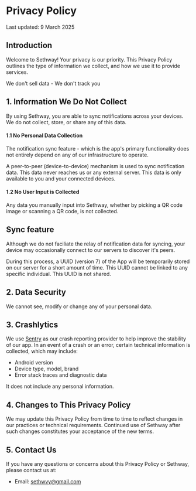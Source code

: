 # Privacy Policy

Last updated: 9 March 2025

## Introduction

Welcome to Sethway! Your privacy is our priority. This Privacy Policy outlines the type of information we collect, and how we use it to provide services.

We don't sell data - We don't track you

## 1. Information We Do Not Collect

By using Sethway, you are able to sync notifications across your devices. We do not collect, store, or share any of this data.

#### **1.1 No Personal Data Collection**

The notification sync feature - which is the app's primary functionality does not entirely depend on any of our infrastructure to operate.

A peer-to-peer (device-to-device) mechanism is used to sync notification data. This data never reaches us or any external server. This data is only available to you and your connected devices.

#### **1.2 No User Input is Collected**

Any data you manually input into Sethway, whether by picking a QR code image or scanning a QR code, is not collected.

## Sync feature

Although we do not faciliate the relay of notification data for syncing, your device may occasionally connect to our servers to discover it's peers.

During this process, a UUID (version 7) of the App will be temporarily stored on our server for a short amount of time. This UUID cannot be linked to any specific individual. This UUID is not shared.

## 2. Data Security

We cannot see, modify or change any of your personal data.

## 3. Crashlytics

We use [Sentry](sentry.io) as our crash reporting provider to help improve the stability of our app. In an event of a crash or an error, certain technical information is collected, which may include:

- Android version
- Device type, model, brand
- Error stack traces and diagnostic data

It does not include any personal information.

## 4. Changes to This Privacy Policy

We may update this Privacy Policy from time to time to reflect changes in our practices or technical requirements. Continued use of Sethway after such changes constitutes your acceptance of the new terms. 

## 5. Contact Us

If you have any questions or concerns about this Privacy Policy or Sethway, please contact us at: 

- Email: sethwvy@gmail.com
